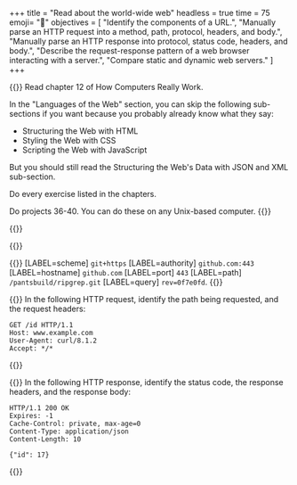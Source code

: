 +++
title = "Read about the world-wide web"
headless = true
time = 75
emoji= "📖"
objectives = [
    "Identify the components of a URL.",
    "Manually parse an HTTP request into a method, path, protocol, headers, and body.",
    "Manually parse an HTTP response into protocol, status code, headers, and body.",
    "Describe the request-response pattern of a web browser interacting with a server.",
    "Compare static and dynamic web servers."
]
+++

{{<note type="Reading">}}
Read chapter 12 of How Computers Really Work.

In the "Languages of the Web" section, you can skip the following sub-sections if you want because you probably already know what they say:
* Structuring the Web with HTML
* Styling the Web with CSS
* Scripting the Web with JavaScript

But you should still read the Structuring the Web's Data with JSON and XML sub-section.

Do every exercise listed in the chapters.

Do projects 36-40. You can do these on any Unix-based computer.
{{</note>}}

{{<multiple-choice
   question="What is the scheme of this URL: git+ssh://github.com/CodeYourFuture/curriculum.git"
   answers="github.com | git | git+ssh | ssh"
   feedback="No - that's the authority/hostname. | No - check the parts of a URL again. | Yes - anything at the start of a URL before the : is the scheme. | No - check the parts of a URL again."
   correct="2" >}}

{{<multiple-choice
   question="What is the path of this URL: git+ssh://github.com/CodeYourFuture/curriculum.git"
   answers="github.com | CodeYourFuture/curriculum.git | /CodeYourFuture/curriculum.git | /CodeYourFuture | /CodeYourFuture/curriculum"
   feedback="No - that's the authority/hostname. | No - check the parts of a URL again. | Yes - anything from the first slash until a ? (or the end, if there isn't one) makes up the path. | No - check the parts of a URL again. | No - check the parts of a URL again."
   correct="2" >}}

{{<label-items heading="Label each part of the URL `git+https://github.com:443/pantsbuild/ripgrep.git?rev=0f7e0fd`">}}
[LABEL=scheme] `git+https`
[LABEL=authority] `github.com:443`
[LABEL=hostname] `github.com`
[LABEL=port] `443`
[LABEL=path] `/pantsbuild/ripgrep.git`
[LABEL=query] `rev=0f7e0fd`.
{{</label-items>}}

{{<note type="Exercise">}}
In the following HTTP request, identify the path being requested, and the request headers:

```
GET /id HTTP/1.1
Host: www.example.com
User-Agent: curl/8.1.2
Accept: */*
```
{{</note>}}

{{<note type="Exercise">}}
In the following HTTP response, identify the status code, the response headers, and the response body:

```
HTTP/1.1 200 OK
Expires: -1
Cache-Control: private, max-age=0
Content-Type: application/json
Content-Length: 10

{"id": 17}
```
{{</note>}}
